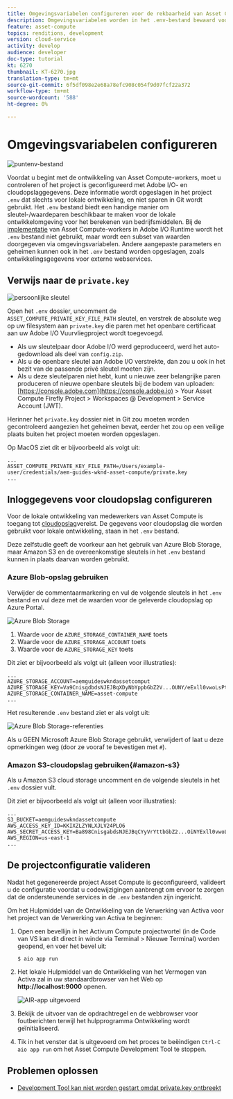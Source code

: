 ```yaml
---
title: Omgevingsvariabelen configureren voor de rekbaarheid van Asset Compute
description: Omgevingsvariabelen worden in het .env-bestand bewaard voor lokale ontwikkeling en worden gebruikt om Adobe I/O-gegevens en gegevens voor cloudopslag te verstrekken die vereist zijn voor lokale ontwikkeling.
feature: asset-compute
topics: renditions, development
version: cloud-service
activity: develop
audience: developer
doc-type: tutorial
kt: 6270
thumbnail: KT-6270.jpg
translation-type: tm+mt
source-git-commit: 6f5df098e2e68a78efc908c054f9d07fcf22a372
workflow-type: tm+mt
source-wordcount: '588'
ht-degree: 0%

---
```



# Omgevingsvariabelen configureren

![puntenv-bestand](assets/environment-variables/dot-env-file.png)

Voordat u begint met de ontwikkeling van Asset Compute-workers, moet u controleren of het project is geconfigureerd met Adobe I/O- en cloudopslaggegevens. Deze informatie wordt opgeslagen in het project `.env` dat slechts voor lokale ontwikkeling, en niet sparen in Git wordt gebruikt. Het `.env` bestand biedt een handige manier om sleutel-/waardeparen beschikbaar te maken voor de lokale ontwikkelomgeving voor het berekenen van bedrijfsmiddelen. Bij de [implementatie](../deploy/runtime.md) van Asset Compute-workers in Adobe I/O Runtime wordt het `.env` bestand niet gebruikt, maar wordt een subset van waarden doorgegeven via omgevingsvariabelen. Andere aangepaste parameters en geheimen kunnen ook in het `.env` bestand worden opgeslagen, zoals ontwikkelingsgegevens voor externe webservices.

## Verwijs naar de `private.key`

![persoonlijke sleutel](assets/environment-variables/private-key.png)

Open het `.env` dossier, uncomment de `ASSET_COMPUTE_PRIVATE_KEY_FILE_PATH` sleutel, en verstrek de absolute weg op uw filesystem aan `private.key` die paren met het openbare certificaat aan uw Adobe I/O Vuurvliegproject wordt toegevoegd.

+ Als uw sleutelpaar door Adobe I/O werd geproduceerd, werd het auto-gedownload als deel van `config.zip`.
+ Als u de openbare sleutel aan Adobe I/O verstrekte, dan zou u ook in het bezit van de passende privé sleutel moeten zijn.
+ Als u deze sleutelparen niet hebt, kunt u nieuwe zeer belangrijke paren produceren of nieuwe openbare sleutels bij de bodem van uploaden:
   [https://console.adobe.com](https://console.adobe.io) > Your Asset Compute Firefly Project > Workspaces @ Development > Service Account (JWT).

Herinner het `private.key` dossier niet in Git zou moeten worden gecontroleerd aangezien het geheimen bevat, eerder het zou op een veilige plaats buiten het project moeten worden opgeslagen.

Op MacOS ziet dit er bijvoorbeeld als volgt uit:

```
...
ASSET_COMPUTE_PRIVATE_KEY_FILE_PATH=/Users/example-user/credentials/aem-guides-wknd-asset-compute/private.key
...
```

## Inloggegevens voor cloudopslag configureren

Voor de lokale ontwikkeling van medewerkers van Asset Compute is toegang tot [cloudopslag](../set-up/accounts-and-services.md#cloud-storage)vereist. De gegevens voor cloudopslag die worden gebruikt voor lokale ontwikkeling, staan in het `.env` bestand.

Deze zelfstudie geeft de voorkeur aan het gebruik van Azure Blob Storage, maar Amazon S3 en de overeenkomstige sleutels in het `.env` bestand kunnen in plaats daarvan worden gebruikt.

### Azure Blob-opslag gebruiken

Verwijder de commentaarmarkering en vul de volgende sleutels in het `.env` bestand en vul deze met de waarden voor de geleverde cloudopslag op Azure Portal.

![Azure Blob Storage](./assets/environment-variables/azure-portal-credentials.png)

1. Waarde voor de `AZURE_STORAGE_CONTAINER_NAME` toets
1. Waarde voor de `AZURE_STORAGE_ACCOUNT` toets
1. Waarde voor de `AZURE_STORAGE_KEY` toets

Dit ziet er bijvoorbeeld als volgt uit (alleen voor illustraties):

```
...
AZURE_STORAGE_ACCOUNT=aemguideswkndassetcomput
AZURE_STORAGE_KEY=Va9CnisgdbdsNJEJBqXDyNbYppbGbZ2V...OUNY/eExll0vwoLsPt/OvbM+B7pkUdpEe7zJhg==
AZURE_STORAGE_CONTAINER_NAME=asset-compute
...
```

Het resulterende `.env` bestand ziet er als volgt uit:

![Azure Blob Storage-referenties](assets/environment-variables/cloud-storage-credentials.png)

Als u GEEN Microsoft Azure Blob Storage gebruikt, verwijdert of laat u deze opmerkingen weg (door ze vooraf te bevestigen met `#`).

### Amazon S3-cloudopslag gebruiken{#amazon-s3}

Als u Amazon S3 cloud storage uncomment en de volgende sleutels in het `.env` dossier vult.

Dit ziet er bijvoorbeeld als volgt uit (alleen voor illustraties):

```
...
S3_BUCKET=aemguideswkndassetcompute
AWS_ACCESS_KEY_ID=KKIXZLZYNLXJLV24PLO6
AWS_SECRET_ACCESS_KEY=Ba898CnisgabdsNJEJBqCYyVrYttbGbZ2...OiNYExll0vwoLsPtOv
AWS_REGION=us-east-1
...
```

## De projectconfiguratie valideren

Nadat het gegenereerde project Asset Compute is geconfigureerd, valideert u de configuratie voordat u codewijzigingen aanbrengt om ervoor te zorgen dat de ondersteunende services in de `.env` bestanden zijn ingericht.

Om het Hulpmiddel van de Ontwikkeling van de Verwerking van Activa voor het project van de Verwerking van Activa te beginnen:

1. Open een bevellijn in het Activum Compute projectwortel (in de Code van VS kan dit direct in winde via Terminal > Nieuwe Terminal) worden geopend, en voer het bevel uit:

   ```
   $ aio app run
   ```

1. Het lokale Hulpmiddel van de Ontwikkeling van het Vermogen van Activa zal in uw standaardbrowser van het Web op __http://localhost:9000__ openen.

   ![AIR-app uitgevoerd](assets/environment-variables/aio-app-run.png)

1. Bekijk de uitvoer van de opdrachtregel en de webbrowser voor foutberichten terwijl het hulpprogramma Ontwikkeling wordt geïnitialiseerd.
1. Tik in het venster dat is uitgevoerd om het proces te beëindigen `Ctrl-C` `aio app run` om het Asset Compute Development Tool te stoppen.

## Problemen oplossen

+ [Development Tool kan niet worden gestart omdat private.key ontbreekt](../troubleshooting.md#missing-private-key)
